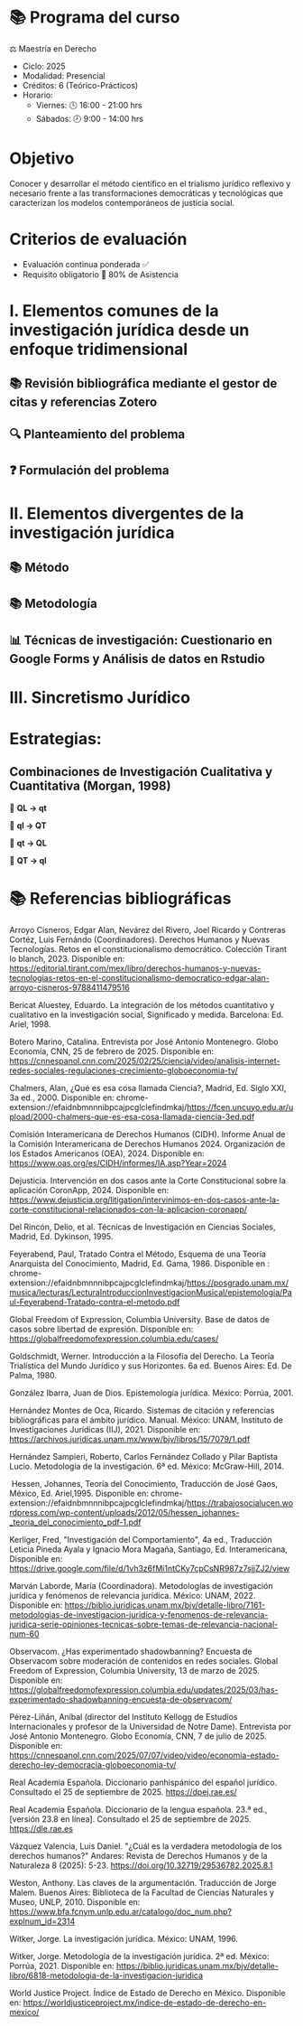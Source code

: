 # 📚 Programa del curso

⚖️ Maestría en Derecho

- Ciclo: 2025
- Modalidad: Presencial
- Créditos: 6 (Teórico-Prácticos)
- Horario:
  - Viernes: 🕓 16:00 - 21:00 hrs
  - Sábados: 🕗 9:00 - 14:00 hrs

# Objetivo

Conocer y desarrollar el método científico en el trialismo jurídico reflexivo y necesario frente a las transformaciones democráticas y tecnológicas que caracterizan los modelos contemporáneos de justicia social.

# Criterios de evaluación 

- Evaluación continua ponderada ✅
- Requisito obligatorio 📅 80% de Asistencia

# I. Elementos comunes de la investigación jurídica desde un enfoque tridimensional

## 📚 Revisión bibliográfica mediante el gestor de citas y referencias Zotero

## 🔍 Planteamiento del problema

## ❓ Formulación del problema

# II. Elementos divergentes de la investigación jurídica

## 📚 Método 
 
## 📚 Metodología
 
## 📊 Técnicas de investigación: Cuestionario en Google Forms y Análisis de datos en Rstudio 


# III. Sincretismo Jurídico

# Estrategias:

## Combinaciones de Investigación Cualitativa y Cuantitativa (Morgan, 1998)


🧩 **QL → qt** 

🔀 **ql → QT** 

🔀 **qt → QL**  

🧩 **QT → ql** 

# 📚 Referencias bibliográficas

Arroyo Cisneros, Edgar Alan, Nevárez del Rivero, Joel Ricardo y Contreras Cortéz, Luis Fernándo (Coordinadores). Derechos Humanos y Nuevas Tecnologías. Retos en el constitucionalismo democrático. Colección Tirant lo blanch, 2023. Disponible en: https://editorial.tirant.com/mex/libro/derechos-humanos-y-nuevas-tecnologias-retos-en-el-constitucionalismo-democratico-edgar-alan-arroyo-cisneros-9788411479516

Bericat Aluestey, Eduardo. La integración de los métodos cuantitativo y cualitativo en la investigación social, Significado y medida. Barcelona: Ed. Ariel, 1998.

Botero Marino, Catalina. Entrevista por José Antonio Montenegro. Globo Economía, CNN, 25 de febrero de 2025. Disponible en: https://cnnespanol.cnn.com/2025/02/25/ciencia/video/analisis-internet-redes-sociales-regulaciones-crecimiento-globoeconomia-tv/

Chalmers, Alan, ¿Qué es esa cosa llamada Ciencia?, Madrid, Ed. Siglo XXI, 3a ed., 2000. Disponible en: chrome-extension://efaidnbmnnnibpcajpcglclefindmkaj/https://fcen.uncuyo.edu.ar/upload/2000-chalmers-que-es-esa-cosa-llamada-ciencia-3ed.pdf

Comisión Interamericana de Derechos Humanos (CIDH). Informe Anual de la Comisión Interamericana de Derechos Humanos 2024. Organización de los Estados Americanos (OEA), 2024. Disponible en: https://www.oas.org/es/CIDH/informes/IA.asp?Year=2024

Dejusticia. Intervención en dos casos ante la Corte Constitucional sobre la aplicación CoronApp, 2024. Disponible en: https://www.dejusticia.org/litigation/intervinimos-en-dos-casos-ante-la-corte-constitucional-relacionados-con-la-aplicacion-coronapp/

Del Rincón, Delio, et al. Técnicas de Investigación en Ciencias Sociales, Madrid, Ed. Dykinson, 1995.

Feyerabend, Paul, Tratado Contra el Método, Esquema de una Teoría Anarquista del Conocimiento, Madrid, Ed. Gama, 1986.  Disponible en : chrome-extension://efaidnbmnnnibpcajpcglclefindmkaj/https://posgrado.unam.mx/musica/lecturas/LecturaIntroduccionInvestigacionMusical/epistemologia/Paul-Feyerabend-Tratado-contra-el-metodo.pdf

Global Freedom of Expression, Columbia University. Base de datos de casos sobre libertad de expresión. Disponible en: https://globalfreedomofexpression.columbia.edu/cases/

Goldschmidt, Werner. Introducción a la Filosofía del Derecho. La Teoría Trialística del Mundo Jurídico y sus Horizontes. 6a ed. Buenos Aires: Ed. De Palma, 1980.

González Ibarra, Juan de Dios. Epistemología jurídica. México: Porrúa, 2001.

Hernández Montes de Oca, Ricardo. Sistemas de citación y referencias bibliográficas para el ámbito jurídico. Manual. México: UNAM, Instituto de Investigaciones Jurídicas (IIJ), 2021. Disponible en: https://archivos.juridicas.unam.mx/www/bjv/libros/15/7079/1.pdf

Hernández Sampieri, Roberto, Carlos Fernández Collado y Pilar Baptista Lucio. Metodología de la investigación. 6ª ed. México: McGraw-Hill, 2014.

 Hessen, Johannes, Teoría del Conocimiento, Traducción de José Gaos, México, Ed. Ariel,1995. Disponible en:  chrome-extension://efaidnbmnnnibpcajpcglclefindmkaj/https://trabajosocialucen.wordpress.com/wp-content/uploads/2012/05/hessen_johannes-_teoria_del_conocimiento_pdf-1.pdf

Kerliger, Fred, "Investigación del Comportamiento", 4a ed., Traducción Leticia Pineda Ayala y Ignacio Mora Magaña, Santiago, Ed. Interamericana, Disponible en: https://drive.google.com/file/d/1vh3z6fMi1ntCKy7cpCsNR987z7sjjZJ2/view

Marván Laborde, María (Coordinadora). Metodologías de investigación jurídica y fenómenos de relevancia jurídica. México: UNAM, 2022. Disponible en: https://biblio.juridicas.unam.mx/bjv/detalle-libro/7161-metodologias-de-investigacion-juridica-y-fenomenos-de-relevancia-juridica-serie-opiniones-tecnicas-sobre-temas-de-relevancia-nacional-num-60

Observacom. ¿Has experimentado shadowbanning? Encuesta de Observacom sobre moderación de contenidos en redes sociales. Global Freedom of Expression, Columbia University, 13 de marzo de 2025. Disponible en: https://globalfreedomofexpression.columbia.edu/updates/2025/03/has-experimentado-shadowbanning-encuesta-de-observacom/

Pérez-Liñán, Aníbal (director del Instituto Kellogg de Estudios Internacionales y profesor de la Universidad de Notre Dame). Entrevista por José Antonio Montenegro. Globo Economía, CNN, 7 de julio de 2025. Disponible en: https://cnnespanol.cnn.com/2025/07/07/video/video/economia-estado-derecho-ley-democracia-globoeconomia-tv/

Real Academia Española. Diccionario panhispánico del español jurídico. Consultado el 25 de septiembre de 2025. https://dpej.rae.es/

Real Academia Española. Diccionario de la lengua española. 23.ª ed., [versión 23.8 en línea]. Consultado el 25 de septiembre de 2025. https://dle.rae.es

Vázquez Valencia, Luis Daniel. "¿Cuál es la verdadera metodología de los derechos humanos?" Andares: Revista de Derechos Humanos y de la Naturaleza 8 (2025): 5-23. https://doi.org/10.32719/29536782.2025.8.1

Weston, Anthony. Las claves de la argumentación. Traducción de Jorge Malem. Buenos Aires: Biblioteca de la Facultad de Ciencias Naturales y Museo, UNLP, 2010. Disponible en: https://www.bfa.fcnym.unlp.edu.ar/catalogo/doc_num.php?explnum_id=2314

Witker, Jorge. La investigación jurídica. México: UNAM, 1996.

Witker, Jorge. Metodología de la investigación jurídica. 2ª ed. México: Porrúa, 2021. Disponible en: https://biblio.juridicas.unam.mx/bjv/detalle-libro/6818-metodologia-de-la-investigacion-juridica

World Justice Project. Índice de Estado de Derecho en México. Disponible en: https://worldjusticeproject.mx/indice-de-estado-de-derecho-en-mexico/

